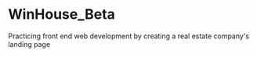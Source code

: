 # WinHouse_Beta
Practicing front end web development by creating a real estate company's landing page
